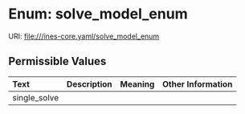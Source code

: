 
# Enum: solve_model_enum



URI: [file:///ines-core.yaml/solve_model_enum](file:///ines-core.yaml/solve_model_enum)


## Permissible Values

| Text | Description | Meaning | Other Information |
| :--- | :---: | :---: | ---: |
| single_solve |  |  |  |


